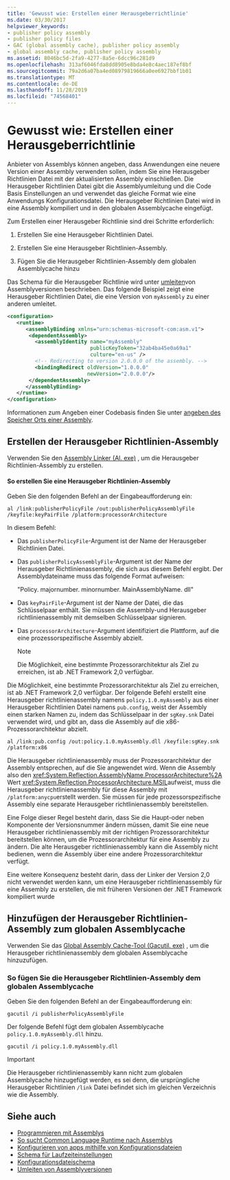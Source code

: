 ```yaml
---
title: 'Gewusst wie: Erstellen einer Herausgeberrichtlinie'
ms.date: 03/30/2017
helpviewer_keywords:
- publisher policy assembly
- publisher policy files
- GAC (global assembly cache), publisher policy assembly
- global assembly cache, publisher policy assembly
ms.assetid: 8046bc5d-2fa9-4277-8a5e-6dcc96c281d9
ms.openlocfilehash: 313af6046fda8dd8905e8bda4e8c4aec187ef8bf
ms.sourcegitcommit: 79a2d6a07ba4ed08979819666a0ee6927bbf1b01
ms.translationtype: MT
ms.contentlocale: de-DE
ms.lasthandoff: 11/28/2019
ms.locfileid: "74568401"
---
```

# <a name="how-to-create-a-publisher-policy"></a>Gewusst wie: Erstellen einer Herausgeberrichtlinie

Anbieter von Assemblys können angeben, dass Anwendungen eine neuere Version einer Assembly verwenden sollen, indem Sie eine Herausgeber Richtlinien Datei mit der aktualisierten Assembly einschließen. Die Herausgeber Richtlinien Datei gibt die Assemblyumleitung und die Code Basis Einstellungen an und verwendet das gleiche Format wie eine Anwendungs Konfigurationsdatei. Die Herausgeber Richtlinien Datei wird in eine Assembly kompiliert und in den globalen Assemblycache eingefügt.

Zum Erstellen einer Herausgeber Richtlinie sind drei Schritte erforderlich:

1. Erstellen Sie eine Herausgeber Richtlinien Datei.

2. Erstellen Sie eine Herausgeber Richtlinien-Assembly.

3. Fügen Sie die Herausgeber Richtlinien-Assembly dem globalen Assemblycache hinzu

Das Schema für die Herausgeber Richtlinie wird unter [umleiten](redirect-assembly-versions.md)von Assemblyversionen beschrieben. Das folgende Beispiel zeigt eine Herausgeber Richtlinien Datei, die eine Version von `myAssembly` zu einer anderen umleitet.

```xml
<configuration>
   <runtime>
      <assemblyBinding xmlns="urn:schemas-microsoft-com:asm.v1">
       <dependentAssembly>
         <assemblyIdentity name="myAssembly"
                           publicKeyToken="32ab4ba45e0a69a1"
                           culture="en-us" />
         <!-- Redirecting to version 2.0.0.0 of the assembly. -->
         <bindingRedirect oldVersion="1.0.0.0"
                          newVersion="2.0.0.0"/>
       </dependentAssembly>
      </assemblyBinding>
   </runtime>
</configuration>
```

Informationen zum Angeben einer Codebasis finden Sie unter [angeben des Speicher Orts einer Assembly](specify-assembly-location.md).

## <a name="creating-the-publisher-policy-assembly"></a>Erstellen der Herausgeber Richtlinien-Assembly

Verwenden Sie den [Assembly Linker (Al. exe)](../tools/al-exe-assembly-linker.md) , um die Herausgeber Richtlinien-Assembly zu erstellen.

#### <a name="to-create-a-publisher-policy-assembly"></a>So erstellen Sie eine Herausgeber Richtlinien-Assembly

Geben Sie den folgenden Befehl an der Eingabeaufforderung ein:

```console
al /link:publisherPolicyFile /out:publisherPolicyAssemblyFile /keyfile:keyPairFile /platform:processorArchitecture
```

In diesem Befehl:

- Das `publisherPolicyFile`-Argument ist der Name der Herausgeber Richtlinien Datei.

- Das `publisherPolicyAssemblyFile`-Argument ist der Name der Herausgeber Richtlinienassembly, die sich aus diesem Befehl ergibt. Der Assemblydateiname muss das folgende Format aufweisen:

  "Policy. majornumber. minornumber. MainAssemblyName. dll"

- Das `keyPairFile`-Argument ist der Name der Datei, die das Schlüsselpaar enthält. Sie müssen die Assembly-und Herausgeber richtlinienassembly mit demselben Schlüsselpaar signieren.

- Das `processorArchitecture`-Argument identifiziert die Plattform, auf die eine prozessorspezifische Assembly abzielt.

  > [!NOTE]
  > Die Möglichkeit, eine bestimmte Prozessorarchitektur als Ziel zu erreichen, ist ab .NET Framework 2,0 verfügbar.

Die Möglichkeit, eine bestimmte Prozessorarchitektur als Ziel zu erreichen, ist ab .NET Framework 2,0 verfügbar. Der folgende Befehl erstellt eine Herausgeber richtlinienassembly namens `policy.1.0.myAssembly` aus einer Herausgeber Richtlinien Datei namens `pub.config`, weist der Assembly einen starken Namen zu, indem das Schlüsselpaar in der `sgKey.snk` Datei verwendet wird, und gibt an, dass die Assembly auf die x86-Prozessorarchitektur abzielt.

```console
al /link:pub.config /out:policy.1.0.myAssembly.dll /keyfile:sgKey.snk /platform:x86
```

Die Herausgeber richtlinienassembly muss der Prozessorarchitektur der Assembly entsprechen, auf die Sie angewendet wird. Wenn die Assembly also den <xref:System.Reflection.AssemblyName.ProcessorArchitecture%2A> Wert <xref:System.Reflection.ProcessorArchitecture.MSIL>aufweist, muss die Herausgeber richtlinienassembly für diese Assembly mit `/platform:anycpu`erstellt werden. Sie müssen für jede prozessorspezifische Assembly eine separate Herausgeber richtlinienassembly bereitstellen.

Eine Folge dieser Regel besteht darin, dass Sie die Haupt-oder neben Komponente der Versionsnummer ändern müssen, damit Sie eine neue Herausgeber richtlinienassembly mit der richtigen Prozessorarchitektur bereitstellen können, um die Prozessorarchitektur für eine Assembly zu ändern. Die alte Herausgeber richtlinienassembly kann die Assembly nicht bedienen, wenn die Assembly über eine andere Prozessorarchitektur verfügt.

Eine weitere Konsequenz besteht darin, dass der Linker der Version 2,0 nicht verwendet werden kann, um eine Herausgeber richtlinienassembly für eine Assembly zu erstellen, die mit früheren Versionen der .NET Framework kompiliert wurde

## <a name="adding-the-publisher-policy-assembly-to-the-global-assembly-cache"></a>Hinzufügen der Herausgeber Richtlinien-Assembly zum globalen Assemblycache

Verwenden Sie das [Global Assembly Cache-Tool (Gacutil. exe)](../tools/gacutil-exe-gac-tool.md) , um die Herausgeber richtlinienassembly dem globalen Assemblycache hinzuzufügen.

### <a name="to-add-the-publisher-policy-assembly-to-the-global-assembly-cache"></a>So fügen Sie die Herausgeber Richtlinien-Assembly dem globalen Assemblycache

Geben Sie den folgenden Befehl an der Eingabeaufforderung ein:

```console
gacutil /i publisherPolicyAssemblyFile
```

Der folgende Befehl fügt dem globalen Assemblycache `policy.1.0.myAssembly.dll` hinzu.

```console
gacutil /i policy.1.0.myAssembly.dll
```

> [!IMPORTANT]
> Die Herausgeber richtlinienassembly kann nicht zum globalen Assemblycache hinzugefügt werden, es sei denn, die ursprüngliche Herausgeber Richtlinien `/link` Datei befindet sich im gleichen Verzeichnis wie die Assembly.

## <a name="see-also"></a>Siehe auch

- [Programmieren mit Assemblys](../../standard/assembly/program.md)
- [So sucht Common Language Runtime nach Assemblys](../deployment/how-the-runtime-locates-assemblies.md)
- [Konfigurieren von apps mithilfe von Konfigurationsdateien](index.md)
- [Schema für Laufzeiteinstellungen](./file-schema/runtime/index.md)
- [Konfigurationsdateischema](./file-schema/index.md)
- [Umleiten von Assemblyversionen](redirect-assembly-versions.md)
